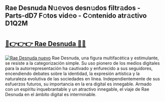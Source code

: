 ## Rae Desnuda N𝚞𝚎vos desn𝚞dos filtr𝚊dos - Parts-dD7 F𝚘tos vid𝚎o - C𝚘ntenido atr𝚊ctivo D1Q2M

# <h2><a href="http://mb6qipm.tromn.icu/?c=Rae+Desnuda">🔗👉👉👉 Rae Desnuda 🔗🔗</a></h2>

[![Rae Desnuda nuevo](https://i.imgur.com/pEAQMta.gif)](http://mb6qipm.tromn.icu/?c=Rae+Desnuda)
Rae Desnuda, una figura multifacética y estimulante, se resiste a la categorización simple. Su uso pionero de los medios digitales para la autorrepresentación ha cautivado y enfurecido a sus seguidores, encendiendo debates sobre la identidad, la expresión artística y la naturaleza evolutiva de las sociedades en línea. Independientemente de sus esfuerzos futuros, su importancia en la era digital es innegable. Armado con un espíritu inquebrantable y un atractivo innegable, el viaje de Rae Desnuda en el ámbito digital es interminable.
